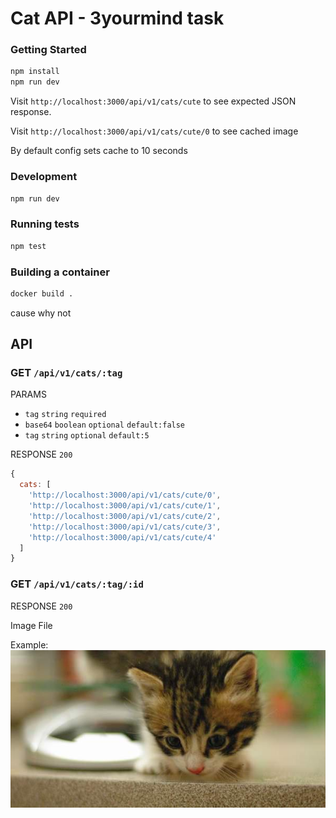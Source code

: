 # Cat API - 3yourmind task

### Getting Started

```bash
npm install
npm run dev
```

Visit `http://localhost:3000/api/v1/cats/cute` to see expected JSON response.

Visit `http://localhost:3000/api/v1/cats/cute/0` to see cached image

By default config sets cache to 10 seconds

### Development

```bash
npm run dev
```

### Running tests

```bash
npm test
```

### Building a container

```bash
docker build .
```
cause why not

## API

### GET `/api/v1/cats/:tag`

PARAMS

- `tag` `string` `required`
- `base64` `boolean` `optional` `default:false`
- `tag` `string` `optional` `default:5`

RESPONSE `200`

```js
{
  cats: [
    'http://localhost:3000/api/v1/cats/cute/0',
    'http://localhost:3000/api/v1/cats/cute/1',
    'http://localhost:3000/api/v1/cats/cute/2',
    'http://localhost:3000/api/v1/cats/cute/3',
    'http://localhost:3000/api/v1/cats/cute/4'
  ]
}
```

### GET `/api/v1/cats/:tag/:id`

RESPONSE `200`

Image File

Example:
![Cute Cate](./example.jpeg)